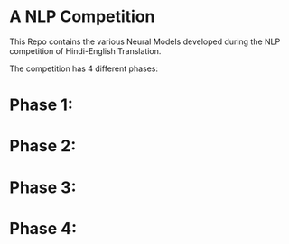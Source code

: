 # A NLP Competition 
This Repo contains the various Neural Models developed during the NLP competition of Hindi-English Translation.

The competition has 4 different phases:

# Phase 1:



# Phase 2:


# Phase 3:



# Phase 4:
